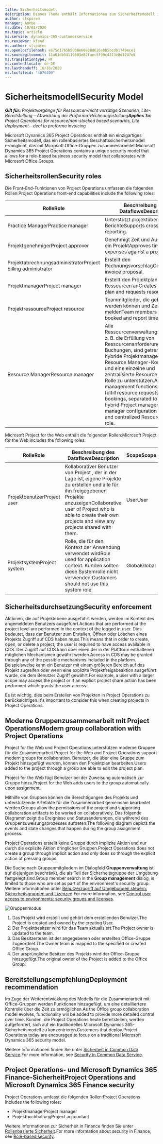 ```yaml
---
title: Sicherheitsmodell
description: Dieses Thema enthält Informationen zum Sicherheitsmodell in Dynamics 365 Project Operations.
author: stsporen
manager: Annbe
ms.date: 10/01/2020
ms.topic: article
ms.service: dynamics-365-customerservice
ms.reviewer: kfend
ms.author: stsporen
ms.openlocfilehash: e875d1765b5038e60830d626abb5bcd61749ece1
ms.sourcegitcommit: 11a61db54119503e82faec5f99c4273e8d1247e5
ms.translationtype: HT
ms.contentlocale: de-DE
ms.lasthandoff: 10/16/2020
ms.locfileid: "4076409"
---
```

# <a name="security-model"></a><span data-ttu-id="4aad9-103">Sicherheitsmodell</span><span class="sxs-lookup"><span data-stu-id="4aad9-103">Security Model</span></span>

<span data-ttu-id="4aad9-104">_**Gilt für:** Projektvorgänge für Ressourcen/nicht vorrätige Szenarien, Lite-Bereitstellung – Abwicklung der Proforma-Rechnungsstellung_</span><span class="sxs-lookup"><span data-stu-id="4aad9-104">_**Applies To:** Project Operations for resource/non-stocked based scenarios, Lite deployment - deal to proforma invoicing_</span></span>

<span data-ttu-id="4aad9-105">Microsoft Dynamics 365 Project Operations enthält ein einzigartiges Sicherheitsmodell, das ein rollenbasiertes Geschäftssicherheitsmodell ermöglicht, das mit Microsoft Office-Gruppen zusammenarbeitet.</span><span class="sxs-lookup"><span data-stu-id="4aad9-105">Microsoft Dynamics 365 Project Operations contains a unique security model that allows for a role-based business security model that collaborates with Microsoft Office Groups.</span></span> 


## <a name="security-roles"></a><span data-ttu-id="4aad9-106">Sicherheitsrollen</span><span class="sxs-lookup"><span data-stu-id="4aad9-106">Security roles</span></span>
<span data-ttu-id="4aad9-107">Die Front-End-Funktionen von Project Operations umfassen die folgenden Rollen:</span><span class="sxs-lookup"><span data-stu-id="4aad9-107">Project Operations front-end capabilities include the following roles:</span></span>

| <span data-ttu-id="4aad9-108">Rolle</span><span class="sxs-lookup"><span data-stu-id="4aad9-108">Role</span></span>                          | <span data-ttu-id="4aad9-109">Beschreibung des Dataflows</span><span class="sxs-lookup"><span data-stu-id="4aad9-109">Description</span></span>                                                                                                                                                                 | <span data-ttu-id="4aad9-110">Scope</span><span class="sxs-lookup"><span data-stu-id="4aad9-110">Scope</span></span> |
|-------------------------------|-----------------------------------------------------------------------------------------------------------------------------------------------------------------------------|------|
| <span data-ttu-id="4aad9-111">Practice Manager</span><span class="sxs-lookup"><span data-stu-id="4aad9-111">Practice manager</span></span>              | <span data-ttu-id="4aad9-112">Unterstützt projektübergreifende Berichte</span><span class="sxs-lookup"><span data-stu-id="4aad9-112">Supports cross-project reporting.</span></span>                                                                                                            | <span data-ttu-id="4aad9-113">Geschäftseinheit</span><span class="sxs-lookup"><span data-stu-id="4aad9-113">Business unit</span></span>              |
| <span data-ttu-id="4aad9-114">Projektgenehmiger</span><span class="sxs-lookup"><span data-stu-id="4aad9-114">Project approver</span></span>              | <span data-ttu-id="4aad9-115">Genehmigt Zeit und Ausgaben für ein Projekt</span><span class="sxs-lookup"><span data-stu-id="4aad9-115">Approves time and expenses against a project.</span></span>                                                                                                                              | <span data-ttu-id="4aad9-116">Geschäftseinheit</span><span class="sxs-lookup"><span data-stu-id="4aad9-116">Business unit</span></span> |
| <span data-ttu-id="4aad9-117">Projektabrechnungsadministrator</span><span class="sxs-lookup"><span data-stu-id="4aad9-117">Project billing administrator</span></span> | <span data-ttu-id="4aad9-118">Erstellt den Rechnungsvorschlag</span><span class="sxs-lookup"><span data-stu-id="4aad9-118">Creates the invoice proposal.</span></span>                                                                                                                                                 | <span data-ttu-id="4aad9-119">Geschäftseinheit</span><span class="sxs-lookup"><span data-stu-id="4aad9-119">Business unit</span></span> |
| <span data-ttu-id="4aad9-120">Projektmanager</span><span class="sxs-lookup"><span data-stu-id="4aad9-120">Project manager</span></span>               | <span data-ttu-id="4aad9-121">Erstellt den Projektplan und fordert Ressourcen an</span><span class="sxs-lookup"><span data-stu-id="4aad9-121">Creates the project plan and requests resources.</span></span>                                                                                                                              | <span data-ttu-id="4aad9-122">Geschäftseinheit</span><span class="sxs-lookup"><span data-stu-id="4aad9-122">Business unit</span></span> |
| <span data-ttu-id="4aad9-123">Projektressource</span><span class="sxs-lookup"><span data-stu-id="4aad9-123">Project resource</span></span>              | <span data-ttu-id="4aad9-124">Teammitglieder, die gebucht werden können und Zeit melden</span><span class="sxs-lookup"><span data-stu-id="4aad9-124">Team members who can be booked and report time.</span></span>                                                                                                          | <span data-ttu-id="4aad9-125">Geschäftseinheit</span><span class="sxs-lookup"><span data-stu-id="4aad9-125">Business unit</span></span>|
| <span data-ttu-id="4aad9-126">Resource Manager</span><span class="sxs-lookup"><span data-stu-id="4aad9-126">Resource manager</span></span>              | <span data-ttu-id="4aad9-127">Alle Ressourcenverwaltungsfunktionen, z. B. die Erfüllung von Ressourcenanforderungen und Buchungen, sind getrennt, um eine hybride Projektmanager- und Resource Manager-Konfiguration und eine einzelne und zentralisierte Resource Manager-Rolle zu unterstützen.</span><span class="sxs-lookup"><span data-stu-id="4aad9-127">All resource management functions, such as fulfill resource requests and bookings, separated to support a hybrid Project manager + Resource manager configuration and a single and centralized Resource manager role.</span></span> | <span data-ttu-id="4aad9-128">Geschäftseinheit</span><span class="sxs-lookup"><span data-stu-id="4aad9-128">Business unit</span></span> |


<span data-ttu-id="4aad9-129">Microsoft Project for the Web enthält die folgenden Rollen:</span><span class="sxs-lookup"><span data-stu-id="4aad9-129">Microsoft Project for the Web includes the following roles:</span></span>

| <span data-ttu-id="4aad9-130">Rolle</span><span class="sxs-lookup"><span data-stu-id="4aad9-130">Role</span></span>           | <span data-ttu-id="4aad9-131">Beschreibung des Dataflows</span><span class="sxs-lookup"><span data-stu-id="4aad9-131">Description</span></span>                                                                                                        | <span data-ttu-id="4aad9-132">Scope</span><span class="sxs-lookup"><span data-stu-id="4aad9-132">Scope</span></span>  |
|----------------|--------------------------------------------------------------------------------------------------------------------|--------|
| <span data-ttu-id="4aad9-133">Projektbenutzer</span><span class="sxs-lookup"><span data-stu-id="4aad9-133">Project user</span></span>   | <span data-ttu-id="4aad9-134">Kollaborativer Benutzer von Project   , der in der Lage ist, eigene Projekte zu erstellen und alle für ihn freigegebenen Projekte anzuzeigen</span><span class="sxs-lookup"><span data-stu-id="4aad9-134">Collaborative user of Project   who is able to create their own projects and view any projects shared with   them.</span></span> | <span data-ttu-id="4aad9-135">User</span><span class="sxs-lookup"><span data-stu-id="4aad9-135">User</span></span>   |
| <span data-ttu-id="4aad9-136">Projektsystem</span><span class="sxs-lookup"><span data-stu-id="4aad9-136">Project system</span></span> | <span data-ttu-id="4aad9-137">Rolle, die für den Kontext der Anwendung   verwendet wird</span><span class="sxs-lookup"><span data-stu-id="4aad9-137">Role used for application   context.</span></span> <span data-ttu-id="4aad9-138">Kunden sollten diese Systemrolle nicht verwenden.</span><span class="sxs-lookup"><span data-stu-id="4aad9-138">Customers should not use this system role.</span></span>                                    | <span data-ttu-id="4aad9-139">Global</span><span class="sxs-lookup"><span data-stu-id="4aad9-139">Global</span></span> |

## <a name="security-enforcement"></a><span data-ttu-id="4aad9-140">Sicherheitsdurchsetzung</span><span class="sxs-lookup"><span data-stu-id="4aad9-140">Security enforcement</span></span>
<span data-ttu-id="4aad9-141">Aktionen, die auf Projektebene ausgeführt werden, werden im Kontext des angemeldeten Benutzers ausgeführt.</span><span class="sxs-lookup"><span data-stu-id="4aad9-141">Actions that are performed at the project level are performed in the context of the logged in user.</span></span> <span data-ttu-id="4aad9-142">Dies bedeutet, dass der Benutzer zum Erstellen, Öffnen oder Löschen eines Projekts Zugriff auf CDS haben muss.</span><span class="sxs-lookup"><span data-stu-id="4aad9-142">This means that in order to create, open, or delete a project, the user is required to have access available in CDS.</span></span> <span data-ttu-id="4aad9-143">Der Zugriff auf CDS kann über einen der in der Plattform enthaltenen möglichen Mechanismen gewährt werden.</span><span class="sxs-lookup"><span data-stu-id="4aad9-143">Access in CDS may be granted through any of the possible mechanisms included in the platform.</span></span> <span data-ttu-id="4aad9-144">Beispielsweise kann ein Benutzer mit einem größeren Bereich auf das Projekt zugreifen oder wenn eine explizite Projektfreigabeaktion ausgeführt wurde, die dem Benutzer Zugriff gewährt.</span><span class="sxs-lookup"><span data-stu-id="4aad9-144">For example, a user with a larger scope may access the project or if an explicit project share action has been performed which grants the user access.</span></span>

<span data-ttu-id="4aad9-145">Es ist wichtig, dies beim Erstellen von Projekten in Project Operations zu berücksichtigen.</span><span class="sxs-lookup"><span data-stu-id="4aad9-145">It's important to consider this when creating projects in Project Operations.</span></span>

## <a name="modern-group-collaboration-with-project-operations"></a><span data-ttu-id="4aad9-146">Moderne Gruppenzusammenarbeit mit Project Operations</span><span class="sxs-lookup"><span data-stu-id="4aad9-146">Modern group collaboration with Project Operations</span></span>
<span data-ttu-id="4aad9-147">Project for the Web und Project Operations unterstützen moderne Gruppen für die Zusammenarbeit.</span><span class="sxs-lookup"><span data-stu-id="4aad9-147">Project for the Web and Project Operations support modern groups for collaboration.</span></span> <span data-ttu-id="4aad9-148">Benutzer, die über eine Gruppe zum Projekt hinzugefügt wurden, können den Projektplan bearbeiten.</span><span class="sxs-lookup"><span data-stu-id="4aad9-148">Users added to the project through a group are able to edit the project plan.</span></span>

<span data-ttu-id="4aad9-149">Project for the Web fügt Benutzer bei der Zuweisung automatisch zur Gruppe hinzu.</span><span class="sxs-lookup"><span data-stu-id="4aad9-149">Project for the Web adds users to the group automatically upon assignment.</span></span>

<span data-ttu-id="4aad9-150">Mithilfe von Gruppen können die Berechtigungen des Projekts und unterstützende Artefakte für die Zusammenarbeit gemeinsam bearbeitet werden.</span><span class="sxs-lookup"><span data-stu-id="4aad9-150">Groups allow the permissions of the project and supporting collaboration artifacts to be worked on collaboratively.</span></span> <span data-ttu-id="4aad9-151">Das folgende Diagramm zeigt die Ereignisse und Statusänderungen, die während des Gruppenzuweisungsprozesses auftreten.</span><span class="sxs-lookup"><span data-stu-id="4aad9-151">The following diagram depicts the events and state changes that happen during the group assignment process.</span></span>

<span data-ttu-id="4aad9-152">Project Operations erstellt keine Gruppe durch implizite Aktion und nur durch die explizite Aktion dringlicher Gruppen.</span><span class="sxs-lookup"><span data-stu-id="4aad9-152">Project Operations does not create a group through implicit action and only does so through the explicit action of pressing groups.</span></span>

<span data-ttu-id="4aad9-153">Die Suche nach Gruppenmitgliedern im Dialogfeld **Gruppenverwaltung** ist auf diejenigen beschränkt, die als Teil der Sicherheitsgruppe der Umgebung festgelegt sind.</span><span class="sxs-lookup"><span data-stu-id="4aad9-153">Group member search in the **Group management** dialog, is limited to those who are set as part of the environment's security group.</span></span> <span data-ttu-id="4aad9-154">Weitere Informationen unter [Benutzerzugriff auf Umgebungen steuern: Sicherheitsgruppen und Lizenzen](https://docs.microsoft.com/power-platform/admin/control-user-access).</span><span class="sxs-lookup"><span data-stu-id="4aad9-154">For more information, see [Control user access to environments: security groups and licenses](https://docs.microsoft.com/power-platform/admin/control-user-access).</span></span>

![Gruppenmodus](./media/groupsmode.png)

1. <span data-ttu-id="4aad9-156">Das Projekt wird erstellt und gehört dem erstellenden Benutzer.</span><span class="sxs-lookup"><span data-stu-id="4aad9-156">The Project is created and owned by the creating User.</span></span>
2. <span data-ttu-id="4aad9-157">Der Projektbesitzer wird für das Team aktualisiert.</span><span class="sxs-lookup"><span data-stu-id="4aad9-157">The Project owner is updated to the team.</span></span>
3. <span data-ttu-id="4aad9-158">Das Besitzerteam ist der angegebenen oder erstellten Office-Gruppe zugeordnet.</span><span class="sxs-lookup"><span data-stu-id="4aad9-158">The Owner team is mapped to the specified or created Office Group.</span></span>
4. <span data-ttu-id="4aad9-159">Der ursprüngliche Besitzer des Projekts wird der Office-Gruppe hinzugefügt.</span><span class="sxs-lookup"><span data-stu-id="4aad9-159">The original owner of the Project is added to the Office Group.</span></span>

## <a name="deployment-recommendation"></a><span data-ttu-id="4aad9-160">Bereitstellungsempfehlung</span><span class="sxs-lookup"><span data-stu-id="4aad9-160">Deployment recommendation</span></span>
<span data-ttu-id="4aad9-161">Im Zuge der Weiterentwicklung des Modells für die Zusammenarbeit mit Office-Gruppen werden Funktionen hinzugefügt, um eine detailliertere Kontrolle über die Zeit zu ermöglichen.</span><span class="sxs-lookup"><span data-stu-id="4aad9-161">As the Office group collaboration model evolves, functionality will be added to provide more detailed control over time.</span></span> <span data-ttu-id="4aad9-162">Kunden, die Project Operations heute bereitstellen, werden aufgefordert, sich auf ein traditionelles Microsoft Dynamics 365-Sicherheitsmodell zu konzentrieren.</span><span class="sxs-lookup"><span data-stu-id="4aad9-162">Customers that deploy Project Operations today are encouraged to focus on a traditional Microsoft Dynamics 365 security model.</span></span>

<span data-ttu-id="4aad9-163">Weitere Informationen finden Sie unter [Sicherheit in Common Data Service](https://docs.microsoft.com/power-platform/admin/wp-security).</span><span class="sxs-lookup"><span data-stu-id="4aad9-163">For more information, see [Security in Common Data Service](https://docs.microsoft.com/power-platform/admin/wp-security).</span></span>

## <a name="project-operations-and-microsoft-dynamics-365-finance-security"></a><span data-ttu-id="4aad9-164">Project Operations- und Microsoft Dynamics 365 Finance-Sicherheit</span><span class="sxs-lookup"><span data-stu-id="4aad9-164">Project Operations and Microsoft Dynamics 365 Finance security</span></span>
<span data-ttu-id="4aad9-165">Project Operations umfasst die folgenden Rollen:</span><span class="sxs-lookup"><span data-stu-id="4aad9-165">Project Operations includes the following roles:</span></span>

- <span data-ttu-id="4aad9-166">Projektmanager</span><span class="sxs-lookup"><span data-stu-id="4aad9-166">Project manager</span></span>
- <span data-ttu-id="4aad9-167">Projektbuchhaltung</span><span class="sxs-lookup"><span data-stu-id="4aad9-167">Project accountant</span></span>

<span data-ttu-id="4aad9-168">Weitere Informationen zur Sicherheit in Finance finden Sie unter [Rollenbasierte Sicherheit](https://docs.microsoft.com/dynamics365/fin-ops-core/dev-itpro/sysadmin/role-based-security).</span><span class="sxs-lookup"><span data-stu-id="4aad9-168">For more information about security in Finance, see [Role-based security](https://docs.microsoft.com/dynamics365/fin-ops-core/dev-itpro/sysadmin/role-based-security).</span></span>



